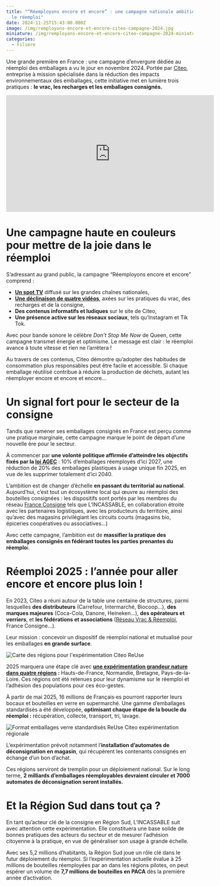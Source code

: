 ```yaml
---
title: "“Réemployons encore et encore” : une campagne nationale ambitieuse pour
  le réemploi"
date: 2024-11-25T15:43:00.000Z
image: /img/remployons-encore-et-encore-citeo-campagne-2024.jpg
miniature: /img/remployons-encore-et-encore-citeo-campagne-2024-miniature.jpg
categories:
  - Filière
---
```

Une grande première en France : une campagne d’envergure dédiée au réemploi des emballages a vu le jour en novembre 2024. Portée par [Citeo](https://www.citeo.com), entreprise à mission spécialisée dans la réduction des impacts environnementaux des emballages, cette initiative met en lumière trois pratiques : **le vrac, les recharges et les emballages consignés.** 

<iframe width="560" height="315" src="https://www.youtube.com/embed/4M1SSX0jnxo?si=S3ZFvLcbZJvxVvlY" title="YouTube video player" frameborder="0" allow="accelerometer; autoplay; clipboard-write; encrypted-media; gyroscope; picture-in-picture; web-share" referrerpolicy="strict-origin-when-cross-origin" allowfullscreen></iframe>

# Une campagne haute en couleurs pour mettre de la joie dans le réemploi



S’adressant au grand public, la campagne “Réemployons encore et encore” comprend : 

* **[Un spot TV](https://youtu.be/4M1SSX0jnxo?si=S3ZFvLcbZJvxVvlY)** diffusé sur les grandes chaînes nationales,
* **[Une déclinaison de quatre vidéos](https://www.youtube.com/playlist?list=PL_R5WljYpsrL_6Z5smxzy5_IbRogPcsyP)**, axées sur les pratiques du vrac, des recharges et de la consigne,
* **Des contenus informatifs et ludiques** sur le site de Citeo,
* **Une présence active sur les réseaux sociaux**, tels qu’Instagram et Tik Tok.



Avec pour bande sonore le célèbre *Don’t Stop Me Now* de Queen, cette campagne transmet énergie et optimisme. Le message est clair : le réemploi avance à toute vitesse et rien ne l’arrêtera ! 

Au travers de ces contenus, Citeo démontre qu’adopter des habitudes de consommation plus responsables peut être facile et accessible. Si chaque emballage réutilisé contribue à réduire la production de déchets, autant les réemployer encore et encore et encore…  



# Un signal fort pour le secteur de la consigne

Tandis que ramener ses emballages consignés en France est perçu comme une pratique marginale, cette campagne marque le point de départ d’une nouvelle ère pour le secteur. 



À commencer par **une volonté politique affirmée d’atteindre les objectifs fixés par la [loi AGEC](https://www.ecologie.gouv.fr/loi-anti-gaspillage-economie-circulaire)** : 10% d’emballages réemployés d’ici 2027, une réduction de 20% des emballages plastiques à usage unique fin 2025, en vue de les supprimer totalement d’ici 2040. 



L’ambition est de changer d’échelle **en passant du territorial au national**. Aujourd’hui, c’est tout un écosystème local qui œuvre au réemploi des bouteilles consignées : les dispositifs sont portés par les membres du réseau [France Consigne](https://franceconsigne.fr/) tels que L’INCASSABLE, en collaboration étroite avec les partenaires logistiques, avec les producteurs du territoire, ainsi qu’avec des magasins privilégiant les circuits courts (magasins bio, épiceries coopératives ou associatives…) 



Avec cette campagne, l’ambition est de **massifier la pratique des emballages consignés en fédérant toutes les parties prenantes du réemplo**i.

 

# Réemploi 2025 : l’année pour aller encore et encore plus loin !



En 2023, Citeo a réuni autour de la table une centaine de structures, parmi lesquelles **des distributeurs** (Carrefour, Intermarché, Biocoop…), **des marques majeures** (Coca-Cola, Danone, Heineken…), **des opérateurs et verriers**, et **les fédérations et associations** ([Réseau Vrac & Réemploi](https://reseauvracetreemploi.org/), France Consigne…).

Leur mission : concevoir un dispositif de réemploi national et mutualisé pour les emballages **en grande surface**. 

![Carte des régions pour l'expérimentation Citeo ReUse](https://v2.citeo.com/wp-content/uploads/2024/11/CartedeFrance.png "Carte des régions pour l'expérimentation Citeo ReUse")



2025 marquera une étape clé avec **[une expérimentation grandeur nature dans quatre régions](https://www.citeo.com/le-mag/le-reemploi-se-deploie-dans-4-regions-francaises) :** Hauts-de-France, Normandie, Bretagne, Pays-de-la-Loire. Ces régions ont été retenues pour leur dynamisme sur le réemploi et l’adhésion des populations pour ces éco-gestes. 



À partir de mai 2025, 16 millions de Français·es pourront rapporter leurs bocaux et bouteilles en verre en supermarché. Une gamme d’emballages standardisés a été développée, **optimisant chaque étape de la boucle du réemploi :** récupération, collecte, transport, tri, lavage. 

![Format emballages verre standardisés ReUse Citeo expérimentation régionale](https://bo.citeo.com/sites/default/files/styles/header_template/public/2024-07/Emballages%20standards%20-%206%20ref%20dispo%20d%C3%A8s%202025.jpg?itok=e_aEpOsr "Format des bouteilles et bocaux en verre standardisés par Citeo pour l'expérimentation régionale")



L’expérimentation prévoit notamment l’**installation d’automates de déconsignation en magasin**, qui récupèrent les contenants consignés en échange d’un bon d’achat. 



Ces régions serviront de tremplin pour un déploiement national. Sur le long terme, **2 milliards d’emballages réemployables devraient circuler et 7000 automates de déconsignation seront installés.** 



# Et la Région Sud dans tout ça ?



En tant qu’acteur clé de la consigne en Région Sud, L’INCASSABLE suit avec attention cette expérimentation. Elle constituera une base solide de bonnes pratiques des acteurs du secteur et de mesurer l’adhésion citoyenne à la pratique, en vue de généraliser son usage à grande échelle.  



Avec ses 5,2 millions d’habitants, la Région Sud joue un rôle clé dans le futur déploiement du réemploi. Si l’expérimentation actuelle évalue à 25 millions de bouteilles réemployées par an dans les régions pilotes, on peut espérer un volume de **7,7 millions de bouteilles en PACA** dès la première année d’activation.
